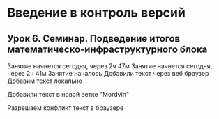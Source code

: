 # Введение в контроль версий
## Урок 6. Семинар. Подведение итогов математическо-инфраструктурного блока
Занятие начнется сегодня, через 2ч 47м
Занятие начнется сегодня, через 2ч 41м
Занятие началось
Добавили текст через веб браузер
Добавим текст локально

Добавили текст в новой ветке "Mordvin"

Разрешаем конфликт текст в браузере
